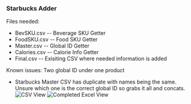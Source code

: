 ### Starbucks Adder 
Files needed:
- BevSKU.csv
-- Beverage SKU Getter
- FoodSKU.csv
-- Food SKU Getter
- Master.csv
-- Global ID Getter
- Calories.csv
-- Calorie Info Getter
- Final.csv
-- Exisiting CSV where needed information is added

Known issues:
Two global ID under one product
- Starbucks Master CSV has duplicate with names being the same. Unsure which one is the correct global ID so grabs it all and concats.
![CSV View](https://i.imgur.com/Hp9og3A.png)
![Completed Excel View](https://i.imgur.com/IsAMhRG.png)

